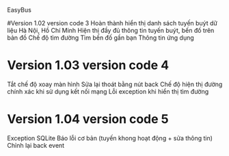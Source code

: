 EasyBus

#Version 1.02 version code 3
Hoàn thành hiển thị danh sách tuyến buýt dữ liệu Hà Nội, Hồ Chí Minh
Hiện thị đầy đủ thông tin tuyến buýt, bến đố trên bản đồ
Chế độ tìm đường
Tìm bến đố gần bạn
Thông tin ứng dụng

# Version 1.03 version code 4
Tắt chế độ xoay màn hình
Sửa lại thoát bằng nút back
Chế độ hiện thị đường chính xác khi sử dụng kết nối mạng
Lỗi exception khi hiển thị tìm đường

# Version 1.04 version code 5
Exception SQLite
Báo lỗi cơ bản (tuyến khong hoạt động + sửa thông tin)
Chỉnh lại back event
